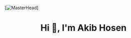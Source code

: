 
[![MasterHead](https://cdn.dribbble.com/users/1162077/screenshots/3848914/programmer.gif)]
<h1 align="center">Hi 👋, I'm Akib Hosen</h1>
